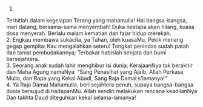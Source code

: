 1.
Terbitlah dalam kegelapan Terang yang mahamulia!
Hai bangsa-bangsa, mari datang, bersama-sama menyembah!
Duka nestapa akan hilang, kuasa dosa menyerah.
Berlalu malam kematian dan fajar hidup merekah.
<br>
2.
Engkau membawa sukacita, ya Tuhan, oleh kuasaMu.
Pekik menang gegap gempita: Kau mengalahkan seteru!
Tongkat penindas sudah patah dan tamat pembudakannya;
Terbakar habislah senjata dan bumi bersejahtera.
<br>
3.
Seorang anak sudah lahir menghibur isi dunia;
KerajaanNya tak berakhir dan Maha Agung namaNya:
"Sang Penasihat yang Ajaib, Allah Perkasa Mulia,
dan Bapa yang Kekal Abadi, Sang Raja Damai s'lamanya!"
<br>
4.
Ya Raja Damai Mahamulia, beri sejahtera penuh,
supaya bangsa-bangsa dunia bersujud di hadapanMu.
Allah sendiri melakukan rencana keadilanNya
Dan takhta Daud diteguhkan kekal selama-lamanya!
